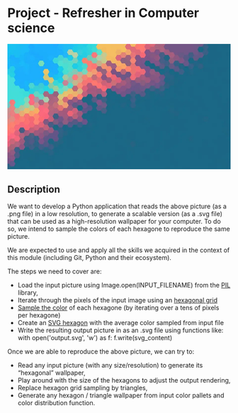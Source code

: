 # Project - Refresher in Computer science

![Our beautiful wallpaper](https://github.com/olithub/RCS_project/blob/main/data/screenshot.jpg?raw=true)

## Description

We want to develop a Python application that reads the above picture (as a .png file) in a low resolution, to generate a scalable version (as a .svg file) that can be used as a high-resolution wallpaper for your computer. To do so, we intend to sample the colors of each hexagone to reproduce the same picture.

We are expected to use and apply all the skills we acquired in the context of this module (including Git, Python and their ecosystem).

The steps we need to cover are:

- Load the input picture using Image.open(INPUT_FILENAME) from the [PIL](https://he-arc.github.io/livre-python/pillow/index.html) library,
- Iterate through the pixels of the input image using an [hexagonal grid](https://www.redblobgames.com/grids/hexagons/)
- [Sample the color](https://www.geeksforgeeks.org/python-pil-getpixel-method/) of each hexagone (by iterating over a tens of pixels per hexagone)
- Create an [SVG hexagon](https://www.tutorialscampus.com/html5/svg-draw-hexagon.htm) with the average color sampled from input file
- Write the resulting output picture in as an .svg file using functions like:
    with open('output.svg', 'w') as f:
        f.write(svg_content)

Once we are able to reproduce the above picture, we can try to:

- Read any input picture (with any size/resolution) to generate its “hexagonal” wallpaper,
- Play around with the size of the hexagons to adjust the output rendering,
- Replace hexagon grid sampling by triangles,
- Generate any hexagon / triangle wallpaper from input color pallets and color distribution function.
